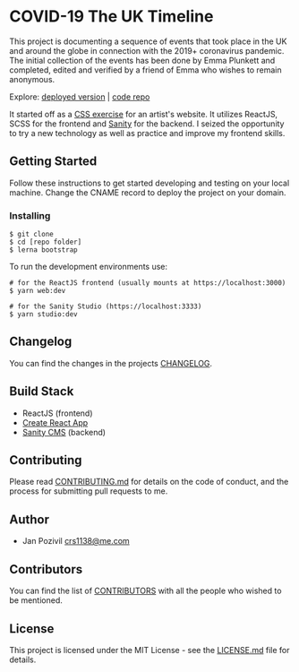 # COVID-19 The UK Timeline

This project is documenting a sequence of events that took place in the UK and around the globe in connection with the
2019+ coronavirus pandemic. The initial collection of the events has been done by Emma Plunkett and completed, edited
and verified by a friend of Emma who wishes to remain anonymous.

Explore: [deployed version](http://coviduk.site/) | [code repo](https://github.com/crs1138/cv19uk-site)

It started off as a [CSS exercise](https://codepen.io/crs1138/full/QWjZRRb) for an artist's website. It utilizes 
ReactJS, SCSS for the frontend and [Sanity](https://www.sanity.io/) for the backend. I seized the opportunity to try a
new technology as well as practice and improve my frontend skills.

## Getting Started

Follow these instructions to get started developing and testing on your local machine. Change the CNAME record to deploy
the project on your domain.

### Installing

```shell
$ git clone
$ cd [repo folder]
$ lerna bootstrap
```
To run the development environments use:
```shell
# for the ReactJS frontend (usually mounts at https://localhost:3000)
$ yarn web:dev 

# for the Sanity Studio (https://localhost:3333)
$ yarn studio:dev
```

## Changelog

You can find the changes in the projects [CHANGELOG](./CHANGELOG.md).

## Build Stack

* ReactJS (frontend)
* [Create React App](https://reactjs.org/docs/create-a-new-react-app.html)
* [Sanity CMS](https://www.sanity.io/) (backend)

## Contributing

Please read [CONTRIBUTING.md](./CONTRIBUTING.md) 
for details on the code of conduct, and the process for submitting pull requests
to me.

## Author

* Jan Pozivil <crs1138@me.com>

## Contributors

You can find the list of [CONTRIBUTORS](./CONTRIBUTING.md) with all the people 
who wished to be mentioned.

## License

This project is licensed under the MIT License - see the [LICENSE.md](./LICENSE.md) 
file for details.

